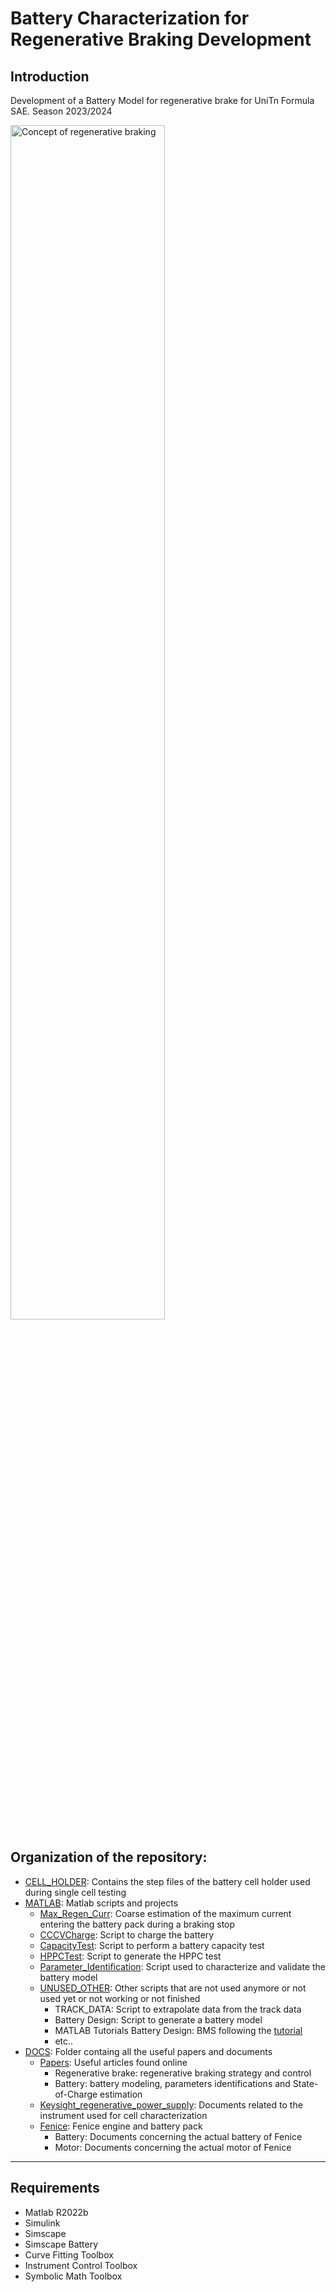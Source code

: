 # Battery Characterization for Regenerative Braking Development
## Introduction
Development of a Battery Model for regenerative brake for UniTn Formula SAE. Season 2023/2024


<img alt="Concept of regenerative braking" src="https://user-images.githubusercontent.com/81318686/203870797-333f265f-15d4-43d7-b862-97a1fa15ece7.png" width="70%">

## Organization of the repository:
- [CELL_HOLDER](CELL_HOLDER/): Contains the step files of the battery cell holder used during single cell testing
- [MATLAB](MATLAB/): Matlab scripts and projects
	- [Max_Regen_Curr](MATLAB/Max_Regen_Curr/): Coarse estimation of the maximum current entering the battery pack during a braking stop
 	- [CCCVCharge](MATLAB/CCCVCharge/): Script to charge the battery 
 	- [CapacityTest](MATLAB/CapacityTest/): Script to perform a battery capacity test 
	- [HPPCTest](MATLAB/HPPCTest/): Script to generate the HPPC test
 	- [Parameter_Identification](MATLAB/Parameter_Identification/): Script used to characterize and validate the battery model 	
	- [UNUSED_OTHER](MATLAB/UNUSED_OTHER/): Other scripts that are not used anymore or not used yet or not working or not finished
 		- TRACK_DATA: Script to extrapolate data from the track data
		- Battery Design: Script to generate a battery model 
		- MATLAB Tutorials Battery Design: BMS following the [tutorial](https://youtube.com/playlist?list=PLn8PRpmsu08pYXwR-qihN6abrK3Io97NN)
  		- etc.. 
- [DOCS](DOCS/): Folder containg all the useful papers and documents 
	- [Papers](DOCS/Papers/): Useful articles found online
		- Regenerative brake: regenerative braking strategy and control
		- Battery: battery modeling, parameters identifications and State-of-Charge estimation 
	- [Keysight_regenerative_power_supply](DOCS/Keysight_regenerative_power_supply/): Documents related to the instrument used for cell characterization
	- [Fenice](DOCS/Fenice/): Fenice engine and battery pack
		- Battery: Documents concerning the actual battery of Fenice 
		- Motor: Documents concerning the actual motor of Fenice

---
## Requirements
- Matlab R2022b
- Simulink
- Simscape
- Simscape Battery
- Curve Fitting Toolbox
- Instrument Control Toolbox
- Symbolic Math Toolbox
